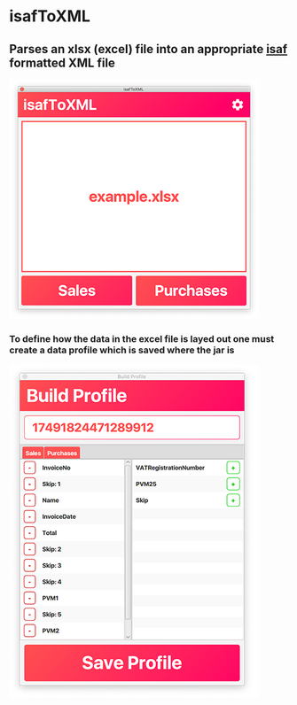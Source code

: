 # isafToXML

## Parses an xlsx (excel) file into an appropriate [isaf](https://imas.vmi.lt/isaf/aboutIsaf/) formatted XML file

![main-window](images/screenshot-main.png)

### To define how the data in the excel file is layed out one must create a data profile which is saved where the jar is

![profile-window](images/screenshot-profile.png)
